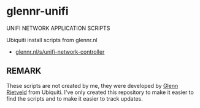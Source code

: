 # glennr-unifi

UNIFI NETWORK APPLICATION SCRIPTS

Ubiquiti install scripts from glennr.nl

* [glennr.nl/s/unifi-network-controller](https://glennr.nl/s/unifi-network-controller)

## REMARK

These scripts are not created by me, they were developed by [Glenn Rietveld](https://www.linkedin.com/in/glenn-rietveld-555811149) from Ubiquiti. I've only created this repository to make it easier to find the scripts and to make it easier to track updates.